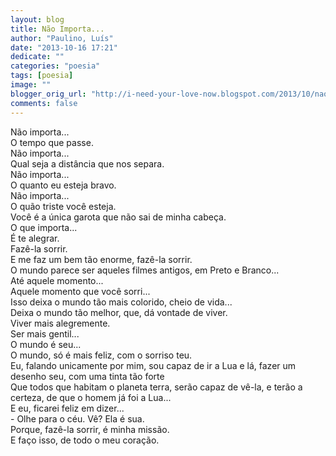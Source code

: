 ```yaml
---
layout: blog
title: Não Importa...
author: "Paulino, Luís"
date: "2013-10-16 17:21"
dedicate: ""
categories: "poesia"
tags: [poesia]
image: ""
blogger_orig_url: "http://i-need-your-love-now.blogspot.com/2013/10/nao-importa.html"
comments: false
---
```


Não importa...\
O tempo que passe.\
Não importa...\
Qual seja a distância que nos separa.\
Não importa...\
O quanto eu esteja bravo.\
Não importa...\
O quão triste você esteja.\
Você é a única garota que não sai de minha cabeça.\
O que importa...\
É te alegrar.\
Fazê-la sorrir.\
E me faz um bem tão enorme, fazê-la sorrir.\
O mundo parece ser aqueles filmes antigos, em Preto e Branco...\
Até aquele momento...\
Aquele momento que você sorri...\
Isso deixa o mundo tão mais colorido, cheio de vida...\
Deixa o mundo tão melhor, que, dá vontade de viver.\
Viver mais alegremente.\
Ser mais gentil...\
O mundo é seu...\
O mundo, só é mais feliz, com o sorriso teu.\
Eu, falando unicamente por mim, sou capaz de ir a Lua e lá, fazer um desenho seu, com uma tinta tão forte\
Que todos que habitam o planeta terra, serão capaz de vê-la, e terão a certeza, de que o homem já foi a Lua...\
E eu, ficarei feliz em dizer...\
\- Olhe para o céu. Vê? Ela é sua.\
Porque, fazê-la sorrir, é minha missão.\
E faço isso, de todo o meu coração.
